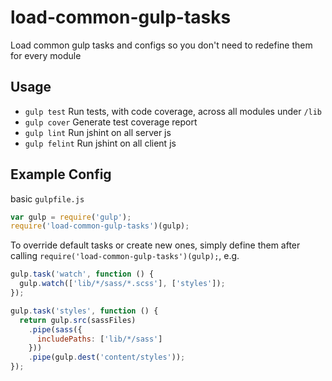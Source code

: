# load-common-gulp-tasks

Load common gulp tasks and configs so you don't need to redefine them for every module

## Usage

* `gulp test` Run tests, with code coverage, across all modules under `/lib`
* `gulp cover` Generate test coverage report
* `gulp lint` Run jshint on all server js
* `gulp felint` Run jshint on all client js

## Example Config
basic `gulpfile.js`

```js
var gulp = require('gulp');
require('load-common-gulp-tasks')(gulp);
```

To override default tasks or create new ones, simply define them after calling `require('load-common-gulp-tasks')(gulp);`, e.g.

```js
gulp.task('watch', function () {
  gulp.watch(['lib/*/sass/*.scss'], ['styles']);
});

gulp.task('styles', function () {
  return gulp.src(sassFiles)
    .pipe(sass({
      includePaths: ['lib/*/sass']
    }))
    .pipe(gulp.dest('content/styles'));
});
```